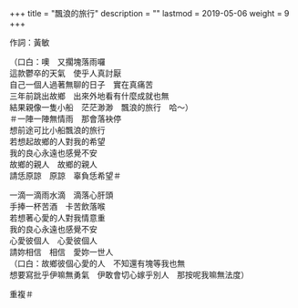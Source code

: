+++
title = "飄浪的旅行"
description = ""
lastmod = 2019-05-06
weight = 9
+++

作詞：黃敏

（口白：噢　又擱塊落雨囉  
這款鬱卒的天氣　使乎人真討厭  
自己一個人過著無聊的日子　實在真痛苦  
三年前跳出故鄉　出來外地看有什麼成就也無  
結果親像一隻小船　茫茫渺渺　飄浪的旅行　哈～）  
＃一陣一陣無情雨　那會落袂停  
想前途可比小船飄浪的旅行  
若想起故鄉的人對我的希望  
我的良心永遠也感覺不安  
故鄉的親人　故鄉的親人  
請恁原諒　原諒　辜負恁希望＃  

一滴一滴雨水滴　滴落心肝頭  
手捧一杯苦酒　卡苦飲落喉  
若想著心愛的人對我情意重  
我的良心永遠也感覺不安  
心愛彼個人　心愛彼個人  
請妳相信　相信　愛妳一世人  
（口白：故鄉彼個心愛的人　不知還有塊等我也無  
想要寫批乎伊嘛無勇氣　伊敢會切心嫁乎別人　那按呢我嘛無法度）  

重複＃
